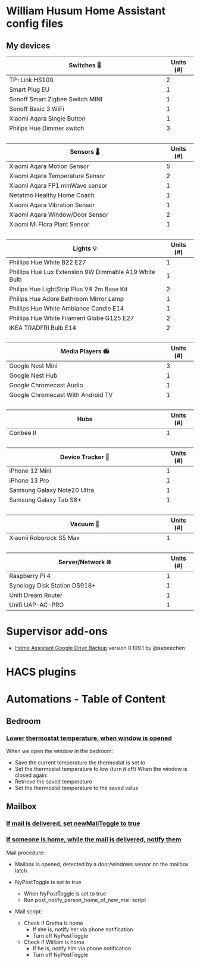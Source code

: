 # William Husum Home Assistant config files

## My devices

<!-- start-table -->

<table>
    <thead>
        <tr>
            <th>Switches 🎚</th>
            <th>Units (#)</th>
        </tr>
    </thead>
    <tbody>
        <tr>
            <td>TP-Link HS100</td>
            <td>2</td>
        </tr>
        <tr>
            <td>Smart Plug EU</td>
            <td>1</td>
        </tr>
        <tr>
            <td>Sonoff Smart Zigbee Switch MINI</td>
            <td>1</td>
        </tr>
        <tr>
            <td>Sonoff Basic 3 WiFi</td>
            <td>1</td>
        </tr>
        <tr>
            <td>Xiaomi Aqara Single Button</td>
            <td>1</td>
        </tr>
        <tr>
            <td>Philips Hue Dimmer switch</td>
            <td>3</td>
        </tr>
        <tr>
            <td>&nbsp;</td>
            <td>&nbsp;</td>
        </tr>
    </tbody>
    <thead>
        <tr>
            <th>Sensors 🌡️</th>
            <th>Units (#)</th>
        </tr>
    </thead>
    <tbody>
        <tr>
            <td>Xiaomi Aqara Motion Sensor</td>
            <td>5</td>
        </tr>
        <tr>
            <td>Xiaomi Aqara Temperature Sensor</td>
            <td>2</td>
        </tr>
        <tr>
            <td>Xiaomi Aqara FP1 mmWave sensor</td>
            <td>1</td>
        </tr>
        <tr>
            <td>Netatmo Healthy Home Coach</td>
            <td>1</td>
        </tr>
        <tr>
            <td>Xiaomi Aqara Vibration Sensor</td>
            <td>1</td>
        </tr>
        <tr>
            <td>Xiaomi Aqara Window/Door Sensor</td>
            <td>2</td>
        </tr>
        <tr>
            <td>Xiaomi Mi Flora Plant Sensor </td>
            <td>1</td>
        </tr>
        <tr>
            <td>&nbsp;</td>
            <td>&nbsp;</td>
        </tr>
    </tbody>
    <thead>
        <tr>
            <th>Lights 💡</th>
            <th>Units (#)</th>
        </tr>
    </thead>
    <tbody>
        <tr>
            <td>Phillips Hue White B22 E27</td>
            <td>1</td>
        </tr>
        <tr>
            <td>Phillips Hue Lux Extension 9W Dimmable A19 White Bulb</td>
            <td>1</td>
        </tr>
        <tr>
            <td>Philips Hue LightStrip Plus V4 2m Base Kit</td>
            <td>2</td>
        </tr>
        <tr>
            <td>Philips Hue Adore Bathroom Mirror Lamp</td>
            <td>1</td>
        </tr>
        <tr>
            <td>Phillips Hue White Ambiance Candle E14</td>
            <td>1</td>
        </tr>
        <tr>
            <td>Phillips Hue White Filament Globe G125 E27</td>
            <td>2</td>
        </tr>
        <tr>
            <td>IKEA TRADFRI Bulb E14</td>
            <td>2</td>
        </tr>
        <tr>
            <td>&nbsp;</td>
            <td>&nbsp;</td>
        </tr>
    </tbody>
    <thead>
        <tr>
            <th>Media Players 📻</th>
            <th>Units (#)</th>
        </tr>
    </thead>
    <tbody>
        <tr>
            <td>Google Nest Mini</td>
            <td>3</td>
        </tr>
        <tr>
            <td>Google Nest Hub</td>
            <td>1</td>
        </tr>
        <tr>
            <td>Google Chromecast Audio</td>
            <td>1</td>
        </tr>
        <tr>
            <td>Google Chromecast With Android TV</td>
            <td>1</td>
        </tr>
        <tr>
            <td>&nbsp;</td>
            <td>&nbsp;</td>
        </tr>
   </tbody>
    <thead>
        <tr>
            <th>Hubs</th>
            <th>Units (#)</th>
        </tr>
    </thead>
    <tbody>
        <tr>
            <td>Conbee II</td>
            <td>1</td>
        </tr>
        <tr>
            <td>&nbsp;</td>
            <td>&nbsp;</td>
        </tr>
    </tbody>
       </tbody>
    <thead>
        <tr>
            <th>Device Tracker 📲</th>
            <th>Units (#)</th>
        </tr>
    </thead>
    <tbody>
        <tr>
            <td>iPhone 12 Mini</td>
            <td>1</td>
        <tr>
        <tr>
            <td>iPhone 13 Pro</td>
            <td>1</td>
        <tr>
        <tr>
            <td>Samsung Galaxy Note20 Ultra</td>
            <td>1</td>
        <tr>
        <tr>
            <td>Samsung Galaxy Tab S8+</td>
            <td>1</td>
        <tr>
            <td>&nbsp;</td>
            <td>&nbsp;</td>
        </tr>
    </tbody>
    <thead>
        <tr>
            <th>Vacuum 🧹</th>
            <th>Units (#)</th>
        </tr>
    </thead>
    <tbody>
        <tr>
            <td>Xiaomi Roborock S5 Max</td>
            <td>1</td>
        <tr>
            <td>&nbsp;</td>
            <td>&nbsp;</td>
        </tr>
    </tbody>
    <thead>
        <tr>
            <th>Server/Network 🌐</th>
            <th>Units (#)</th>
        </tr>
    </thead>
    <tbody>
        <tr>
            <td>Raspberry Pi 4</td>
            <td>1</td>
        <tr>
        <tr>
            <td>Synology Disk Station DS918+</td>
            <td>1</td>
        <tr>
        <tr>
            <td>Unifi Dream Router</td>
            <td>1</td>
        </tr>
        <tr>
            <td>Unifi UAP-AC-PRO</td>
            <td>1</td>
        </tr>
    </tbody>
</table>
<!-- end-table -->

# Supervisor add-ons
- [Home Assistant Google Drive Backup](https://github.com/sabeechen/hassio-google-drive-backup) version 0.109.1 by @sabeechen

# HACS plugins

# Automations - Table of Content

## Bedroom
### [Lower thermostat temperature, when window is opened](https://github.com/WilliamHusum/config/blob/af480e73ccd3be2885eca848363a7d6c71b1d04c/automations.yaml#L1252-L1293)
When we open the window in the bedroom: 
 - Save the current temperature the thermostat is set to
 - Set the thermostat temperature to low (turn it off)
When the window is closed again:
 - Retrieve the saved temperature
 - Set the thermostat temperature to the saved value

## Mailbox
### [If mail is delivered, set newMailToggle to true](https://github.com/WilliamHusum/config/blob/af480e73ccd3be2885eca848363a7d6c71b1d04c/automations.yaml#L1-L16)


### [If someone is home, while the mail is delivered, notify them]()

Mail procedure: 
 - Mailbox is opened, detected by a door/windows sensor on the mailbox latch
 - NyPostToggle is set to true

    - When NyPostToggle is set to true
    - Run post_notify_person_home_of_new_mail script

 - Mail script:
    - Check if Gretha is home
        - If she is, notify her via phone notification
        - Turn off NyPostToggle
    - Check if William is home
        - If he is, notify him via phone notification
        - Turn off NyPostToggle



